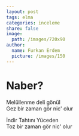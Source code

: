 ```yaml
---
layout: post
tags: elma
categories: inceleme 
share: false
image:
  path: /images/720x90
author:
  name: Furkan Erdem
  picture: /images/150
---
```

# Naber?

Melüllenme deli gönül  
Gez bir zaman gör nic' olur  

İndir Tahtını Yüceden  
Toz bir zaman gör nic' olur

